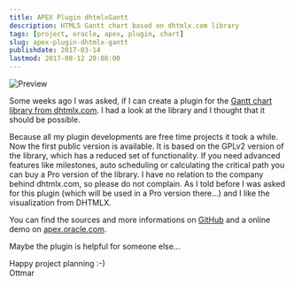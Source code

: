 ```yaml
---
title: APEX Plugin dhtmlxGantt
description: HTML5 Gantt chart based on dhtmlx.com library
tags: [project, oracle, apex, plugin, chart]
slug: apex-plugin-dhtmlx-gantt
publishdate: 2017-03-14
lastmod: 2017-08-12 20:08:00
---
```


![Preview](https://raw.githubusercontent.com/ogobrecht/apex-plugin-dhtmlx-gantt/master/preview.png)

Some weeks ago I was asked, if I can create a plugin for the [Gantt chart library from dhtmlx.com][1]. I had a look at the library and I thought that it should be possible.

Because all my plugin developments are free time projects it took a while. Now the first public version is available. It is based on the GPLv2 version of the library, which has a reduced set of functionality. If you need advanced features like milestones, auto scheduling or calculating the critical path you can buy a Pro version of the library. I have no relation to the company behind dhtmlx.com, so please do not complain. As I told before I was asked for this plugin (which will be used in a Pro version there...) and I like the visualization from DHTMLX.

You can find the sources and more informations on [GitHub][2] and a online demo on [apex.oracle.com][3].

Maybe the plugin is helpful for someone else...

Happy project planning :-)<br>
Ottmar

[1]: https://dhtmlx.com/docs/products/dhtmlxGantt/
[2]: https://github.com/ogobrecht/apex-plugin-dhtmlx-gantt
[3]: https://apex.oracle.com/pls/apex/f?p=116612:1
